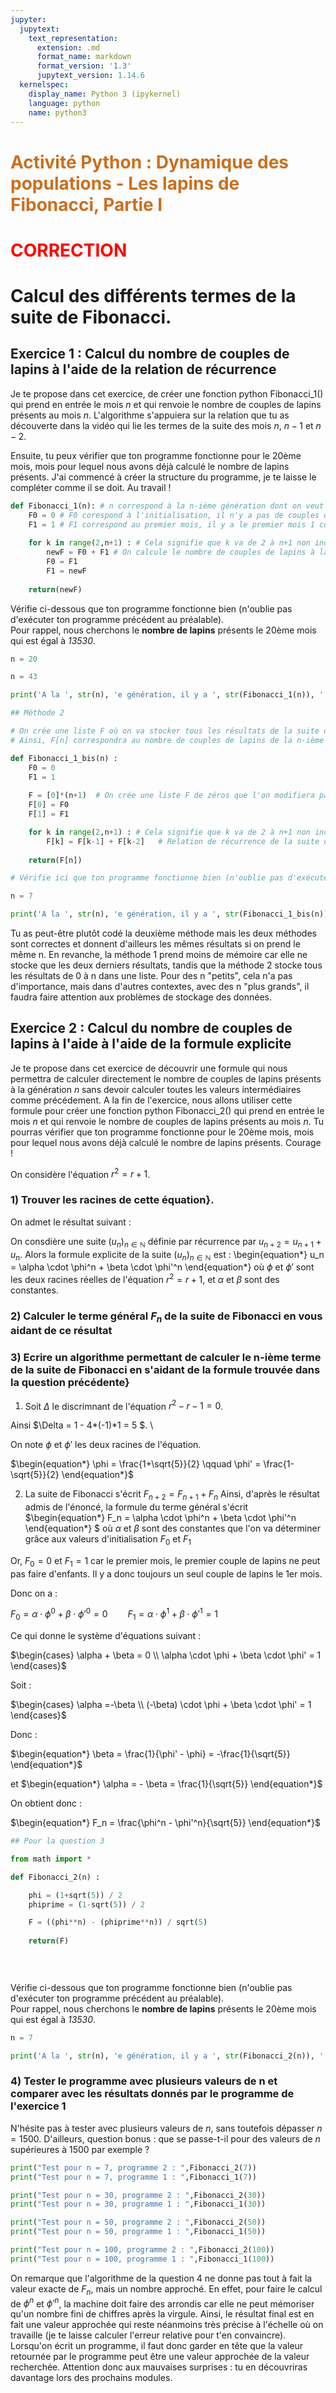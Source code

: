 ```yaml
---
jupyter:
  jupytext:
    text_representation:
      extension: .md
      format_name: markdown
      format_version: '1.3'
      jupytext_version: 1.14.6
  kernelspec:
    display_name: Python 3 (ipykernel)
    language: python
    name: python3
---
```


# <span style = "color :  #ca6f1e ">Activité Python : Dynamique des populations - Les lapins de Fibonacci, Partie I </span>
# <span style = "color:red">CORRECTION</span>

# Calcul des différents termes de la suite de Fibonacci.




## Exercice 1 : Calcul du nombre de couples de lapins à l'aide de la relation de récurrence

Je te propose dans cet exercice, de créer une fonction python Fibonacci_1() qui prend en entrée le mois $n$ et qui renvoie le nombre de couples de lapins présents au mois $n$. L'algorithme s'appuiera sur la relation que tu as découverte dans la vidéo qui lie les termes de la suite des mois $n$, $n-1$ et $n-2$. 

Ensuite, tu peux vérifier que ton programme fonctionne pour le 20ème mois, mois pour lequel nous avons déjà calculé le nombre de lapins présents. 
J'ai commencé à créer la structure du programme, je te laisse le compléter comme il se doit. Au travail !

```python
def Fibonacci_1(n): # n correspond à la n-ième génération dont on veut calculer le nombre de couples de lapins
    F0 = 0 # F0 corespond à l'initialisation, il n'y a pas de couples de lapin
    F1 = 1 # F1 correspond au premier mois, il y a le premier mois 1 couple de lapins
    
    for k in range(2,n+1) : # Cela signifie que k va de 2 à n+1 non inclus (ie. de 2 à n inclus)
        newF = F0 + F1 # On calcule le nombre de couples de lapins à la prochaine génération
        F0 = F1  
        F1 = newF
    
    return(newF)     
```

Vérifie ci-dessous que ton programme fonctionne bien (n'oublie pas d'exécuter ton programme précédent au préalable). \
Pour rappel, nous cherchons le **nombre de lapins** présents le 20ème mois qui est égal à *13530*.


```python
n = 20

n = 43

print('A la ', str(n), 'e génération, il y a ', str(Fibonacci_1(n)), ' couples de lapins.', 'Donc il y a au total', str(2*Fibonacci_1(n)), 'lapins')
```

```python
## Méthode 2

# On crée une liste F où on va stocker tous les résultats de la suite de Fibonacci jusqu'à la n-ième génération
# Ainsi, F[n] correspondra au nombre de couples de lapins de la n-ième génération. 

def Fibonacci_1_bis(n) :
    F0 = 0
    F1 = 1
    
    F = [0]*(n+1)  # On crée une liste F de zéros que l'on modifiera par la suite
    F[0] = F0
    F[1] = F1

    for k in range(2,n+1) : # Cela signifie que k va de 2 à n+1 non inclus (ie. de 2 à n inclus)
        F[k] = F[k-1] + F[k-2]   # Relation de récurrence de la suite de Fibonacci
        
    return(F[n])
```

```python
# Vérifie ici que ton programme fonctionne bien (n'oublie pas d'exécuter ton programme au préalable)

n = 7

print('A la ', str(n), 'e génération, il y a ', str(Fibonacci_1_bis(n)), ' couples de lapins.')
```

Tu as peut-être plutôt codé la deuxième méthode mais les deux méthodes sont correctes et donnent d'ailleurs les mêmes résultats si on prend le même n. En revanche, la méthode 1 prend moins de mémoire car elle ne stocke que les deux derniers résultats, tandis que la méthode 2 stocke tous les résultats de 0 à n dans une liste. Pour des n "petits", cela n'a pas d'importance, mais dans d'autres contextes, avec des n "plus grands", il faudra faire attention aux problèmes de stockage des données. 


## Exercice 2 : Calcul du nombre de couples de lapins à l'aide à l'aide de la formule explicite

Je te propose dans cet exercice de découvrir une formule qui nous permettra de calculer directement le nombre de couples de lapins présents à la génération $n$ sans devoir calculer toutes les valeurs intermédiaires comme précédement. A la fin de l'exercice, nous allons utiliser cette formule pour créer une fonction python Fibonacci_2() qui prend en entrée le mois $n$ et qui renvoie le nombre de couples de lapins présents au mois $n$. 
Tu pourras vérifier que ton programme fonctionne pour le 20ème mois, mois pour lequel nous avons déjà calculé le nombre de lapins présents. Courage !

<!-- #region -->
On considère l'équation $r^2 = r + 1$.

### 1) Trouver les racines de cette équation}.


On admet le résultat suivant : 

On consdière une suite $(u_n)_{n \in \mathbb{N}}$ définie par récurrence par $u_{n+2} = u_{n+1} + u_n$. Alors la formule explicite de la suite $(u_n)_{n \in \mathbb{N}}$ est : \begin{equation*} u_n = \alpha \cdot \phi^n + \beta \cdot \phi'^n \end{equation*} où $\phi$ et $\phi'$ sont les deux racines réelles de l'équation $r^2 = r + 1$, et $\alpha$ et $\beta$ sont des constantes.

### 2) Calculer le terme général $F_n$ de la suite de Fibonacci en vous aidant de ce résultat

### 3) Ecrire un algorithme permettant de calculer le n-ième terme de la suite de Fibonacci en s'aidant de la formule trouvée dans la question précédente}
<!-- #endregion -->

1) Soit $\Delta$ le discrimnant de l'équation $r^2-r-1=0$.

Ainsi $\Delta = 1 - 4*(-1)*1 = 5 $. \\

On note $\phi$ et $\phi'$ les deux racines de l'équation.

$\begin{equation*}
\phi = \frac{1+\sqrt{5}}{2}
\qquad
\phi' = \frac{1-\sqrt{5}}{2}
\end{equation*}$

2) La suite de Fibonacci s'écrit $F_{n+2} = F_{n+1} + F_n$
Ainsi, d'après le résultat admis de l'énoncé, la formule du terme général s'écrit 
$\begin{equation*} F_n = \alpha \cdot \phi^n + \beta \cdot \phi'^n \end{equation*} $ où $\alpha$ et $\beta$ sont des constantes que l'on va déterminer grâce aux valeurs d'initialisation $F_0$ et $F_1$

Or, $F_0 = 0$ et $F_1 = 1$ car le premier mois, le premier couple de lapins ne peut pas faire d'enfants. Il y a donc toujours un seul couple de lapins le 1er mois. 

Donc on a :

$\begin{equation*} F_0 = \alpha \cdot \phi^0 + \beta \cdot \phi'^0 = 0 \qquad F_1 = \alpha \cdot \phi^1 + \beta \cdot \phi'^1 = 1 \end{equation*}$

Ce qui donne le système d'équations suivant :

$\begin{cases}
\alpha + \beta = 0
\\
\alpha \cdot \phi + \beta \cdot \phi' = 1
\end{cases}$

Soit : 

$\begin{cases}
\alpha =-\beta
\\
(-\beta) \cdot \phi + \beta \cdot \phi' = 1
\end{cases}$

Donc : 

$\begin{equation*}
\beta = \frac{1}{\phi' - \phi} = -\frac{1}{\sqrt{5}}
\end{equation*}$

et 
$\begin{equation*}
\alpha = - \beta = \frac{1}{\sqrt{5}}
\end{equation*}$

On obtient donc  : 

$\begin{equation*}
F_n = \frac{\phi^n - \phi'^n}{\sqrt{5}}
\end{equation*}$

```python
## Pour la question 3

from math import *

def Fibonacci_2(n) : 

    phi = (1+sqrt(5)) / 2
    phiprime = (1-sqrt(5)) / 2

    F = ((phi**n) - (phiprime**n)) / sqrt(5)
    
    return(F)

    
    

```

Vérifie ci-dessous que ton programme fonctionne bien (n'oublie pas d'exécuter ton programme précédent au préalable). \
Pour rappel, nous cherchons le **nombre de lapins** présents le 20ème mois qui est égal à *13530*.

```python
n = 7

print('A la ', str(n), 'e génération, il y a ', str(Fibonacci_2(n)), ' couples de lapins.')
```

### 4) Tester le programme avec plusieurs valeurs de n et comparer avec les résultats donnés par le programme de l'exercice 1
N'hésite pas à tester avec plusieurs valeurs de $n$, sans toutefois dépasser $n=1500$. D'ailleurs, question bonus : que se passe-t-il pour des valeurs de $n$ supérieures à 1500 par exemple ?

```python
print("Test pour n = 7, programme 2 : ",Fibonacci_2(7))
print("Test pour n = 7, programme 1 : ",Fibonacci_1(7))

print("Test pour n = 30, programme 2 : ",Fibonacci_2(30))
print("Test pour n = 30, programme 1 : ",Fibonacci_1(30))

print("Test pour n = 50, programme 2 : ",Fibonacci_2(50))
print("Test pour n = 50, programme 1 : ",Fibonacci_1(50))

print("Test pour n = 100, programme 2 : ",Fibonacci_2(100))
print("Test pour n = 100, programme 1 : ",Fibonacci_1(100))
```

On remarque que l'algorithme de la question 4 ne donne pas tout à fait la valeur exacte de $F_n$, mais un nombre approché. En effet, pour faire le calcul de $\phi^n$ et $\phi'^n$, la machine doit faire des arrondis car elle ne peut mémoriser qu'un nombre fini de chiffres après la virgule. Ainsi, le résultat final est en fait une valeur approchée qui reste néanmoins très précise à l'échelle où on travaille (je te laisse calculer l'erreur relative pour t'en convaincre). Lorsqu'on écrit un programme, il faut donc garder en tête que la valeur retournée par le programme peut être une valeur approchée de la valeur recherchée. Attention donc aux mauvaises surprises : tu en découvriras davantage lors des prochains modules. 
